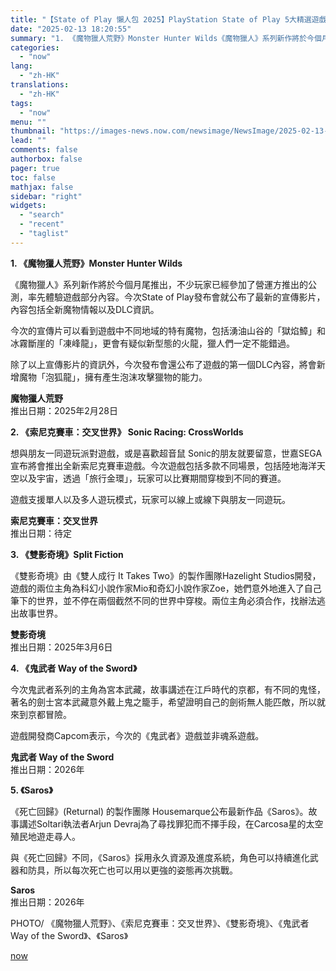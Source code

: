```yaml
---
title: "【State of Play 懶人包 2025】PlayStation State of Play 5大精選遊戲一覽　《鬼武者》系列新作／《魔物獵人荒野》最新情報／《死亡回歸》班底最新作《Saros》"
date: "2025-02-13 18:20:55"
summary: "1. 《魔物獵人荒野》Monster Hunter Wilds《魔物獵人》系列新作將於今個月尾推出，..."
categories:
  - "now"
lang:
  - "zh-HK"
translations:
  - "zh-HK"
tags:
  - "now"
menu: ""
thumbnail: "https://images-news.now.com/newsimage/NewsImage/2025-02-13-18-14-21SDbO5rWw.jpg"
lead: ""
comments: false
authorbox: false
pager: true
toc: false
mathjax: false
sidebar: "right"
widgets:
  - "search"
  - "recent"
  - "taglist"
---
```


**1. 《魔物獵人荒野》Monster Hunter Wilds**

《魔物獵人》系列新作將於今個月尾推出，不少玩家已經參加了營運方推出的公測，率先體驗遊戲部分內容。今次State of Play發布會就公布了最新的宣傳影片，內容包括全新魔物情報以及DLC資訊。

今次的宣傳片可以看到遊戲中不同地域的特有魔物，包括湧油山谷的「獄焰鱆」和冰霧斷崖的「凍峰龍」，更會有疑似新型態的火龍，獵人們一定不能錯過。

除了以上宣傳影片的資訊外，今次發布會還公布了遊戲的第一個DLC內容，將會新增魔物「泡狐龍」，擁有產生泡沫攻擊獵物的能力。

**魔物獵人荒野**  
推出日期：2025年2月28日

**2.⁠ ⁠《索尼克賽車：交叉世界》 Sonic Racing: CrossWorlds**

想與朋友一同遊玩派對遊戲，或是喜歡超音鼠 Sonic的朋友就要留意，世嘉SEGA宣布將會推出全新索尼克賽車遊戲。今次遊戲包括多款不同場景，包括陸地海洋天空以及宇宙，透過「旅行金環」，玩家可以比賽期間穿梭到不同的賽道。

遊戲支援單人以及多人遊玩模式，玩家可以線上或線下與朋友一同遊玩。

**索尼克賽車：交叉世界**  
推出日期：待定

**3.⁠ ⁠《雙影奇境》Split Fiction**

《雙影奇境》由《雙人成行 It Takes Two》的製作團隊Hazelight Studios開發，遊戲的兩位主角為科幻小說作家Mio和奇幻小說作家Zoe，她們意外地進入了自己筆下的世界，並不停在兩個截然不同的世界中穿梭。兩位主角必須合作，找辦法逃出故事世界。

**雙影奇境**  
推出日期：2025年3月6日

**4.⁠ ⁠《鬼武者 Way of the Sword》**

今次鬼武者系列的主角為宮本武藏，故事講述在江戶時代的京都，有不同的鬼怪，著名的劍士宮本武藏意外戴上鬼之籠手，希望證明自己的劍術無人能匹敵，所以就來到京都冒險。

遊戲開發商Capcom表示，今次的《鬼武者》遊戲並非魂系遊戲。

**鬼武者 Way of the Sword**  
推出日期：2026年

**5.⁠ ⁠《Saros》**

《死亡回歸》(Returnal) 的製作團隊 Housemarque公布最新作品《Saros》。故事講述Soltari執法者Arjun Devraj為了尋找罪犯而不擇手段，在Carcosa星的太空殖民地遊走尋人。

與《死亡回歸》不同，《Saros》採用永久資源及進度系統，角色可以持續進化武器和防具，所以每次死亡也可以用以更強的姿態再次挑戰。

**Saros**  
推出日期：2026年

PHOTO/ 《魔物獵人荒野》、《索尼克賽車：交叉世界》、《雙影奇境》、《鬼武者 Way of the Sword》、《Saros》

[now](https://news.now.com/home/technology/player?newsId=593463)

